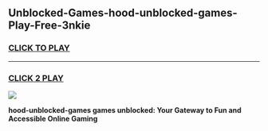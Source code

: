 
## Unblocked-Games-hood-unblocked-games-Play-Free-3nkie
<h3>
<a href="https://premium76.site?title=hood-unblocked-games&ref=23A">CLICK TO PLAY</a></h3>
<hr>

<h3>
<a href="https://premium76.site?title=hood-unblocked-games&ref=23A">CLICK 2 PLAY</a>
  
</h3>

<a href="https://premium76.site?title=hood-unblocked-games&ref=23A"><img src="https://clearcache.store/games.png"></a>


**hood-unblocked-games games unblocked: Your Gateway to Fun and Accessible Online Gaming**
